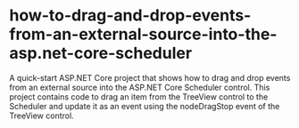 # how-to-drag-and-drop-events-from-an-external-source-into-the-asp.net-core-scheduler
A quick-start ASP.NET Core project that shows how to drag and drop events from an external source into the ASP.NET Core Scheduler control. This project contains code to drag an item from the TreeView control to the Scheduler and update it as an event using the nodeDragStop event of the TreeView control.
